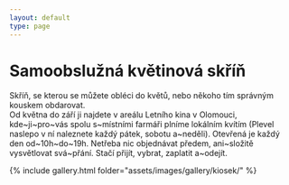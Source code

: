 ```yaml
---
layout: default
type: page
---
```


# Samoobslužná květinová skříň

Skříň, se kterou se můžete obléci do květů, nebo někoho tím správným kouskem obdarovat.  
Od května do září ji najdete v areálu Letního kina v Olomouci, kde~ji~pro~vás spolu s~místními farmáři plníme lokálním kvítím (Plevel naslepo v ní naleznete každý pátek, sobotu a~neděli). Otevřená je každý den od~10h~do~19h. Netřeba nic objednávat předem, ani~složitě vysvětlovat svá~přání. Stačí přijít, vybrat, zaplatit a~odejít.

{% include gallery.html folder="assets/images/gallery/kiosek/" %}
